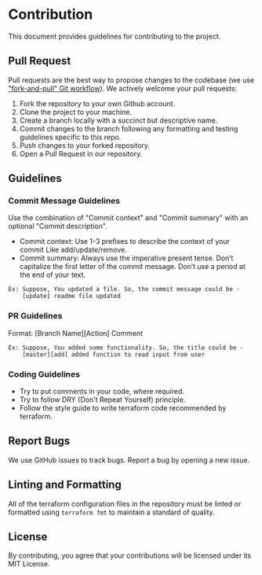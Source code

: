 # Contribution
This document provides guidelines for contributing to the project.

## Pull Request
Pull requests are the best way to propose changes to the codebase (we use ["fork-and-pull" Git workflow](https://github.com/susam/gitpr)). We actively welcome your pull requests:

1. Fork the repository to your own Github account.
2. Clone the project to your machine.
3. Create a branch locally with a succinct but descriptive name.
4. Commit changes to the branch following any formatting and testing guidelines specific to this repo.
5. Push changes to your forked repository.
6. Open a Pull Request in our repository.

## Guidelines

### Commit Message Guidelines
Use the combination of "Commit context" and "Commit summary" with an optional "Commit description".

* Commit context: Use 1-3 prefixes to describe the context of your commit Like add/update/remove.
* Commit summary: Always use the imperative present tense. Don’t capitalize the first letter of the commit message. Don’t use a period at the end of your text.
```
Ex: Suppose, You updated a file. So, the commit message could be -
    [update] readme file updated
```

### PR Guidelines
Format: [Branch Name][Action] Comment

```
Ex: Suppose, You added some functionality. So, the title could be -
    [master][add] added function to read input from user
```

### Coding Guidelines
* Try to put comments in your code, where required.
* Try to follow DRY (Don't Repeat Yourself) principle.
* Follow the style guide to write terraform code recommended by terraform.

## Report Bugs
We use GitHub issues to track bugs. Report a bug by opening a new issue.

## Linting and Formatting
All of the terraform configuration files in the repository must be linted or formatted using `terraform fmt` to maintain a standard of quality.

## License
By contributing, you agree that your contributions will be licensed under its MIT License.